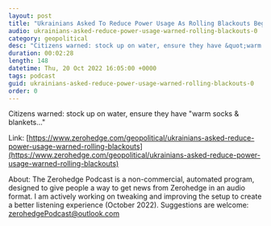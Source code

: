 ```yaml
---
layout: post
title: "Ukrainians Asked To Reduce Power Usage As Rolling Blackouts Begin"
audio: ukrainians-asked-reduce-power-usage-warned-rolling-blackouts-0
category: geopolitical
desc: "Citizens warned: stock up on water, ensure they have &quot;warm socks &amp; blankets...&quot;"
duration: 00:02:28
length: 148
datetime: Thu, 20 Oct 2022 16:05:00 +0000
tags: podcast
guid: ukrainians-asked-reduce-power-usage-warned-rolling-blackouts-0
order: 0
---
```

Citizens warned: stock up on water, ensure they have &quot;warm socks &amp; blankets...&quot;

Link: [https://www.zerohedge.com/geopolitical/ukrainians-asked-reduce-power-usage-warned-rolling-blackouts](https://www.zerohedge.com/geopolitical/ukrainians-asked-reduce-power-usage-warned-rolling-blackouts)

About: The Zerohedge Podcast is a non-commercial, automated program, designed to give people a way to get news from Zerohedge in an audio format.  I am actively working on tweaking and improving the setup to create a better listening experience (October 2022).  Suggestions are welcome: [zerohedgePodcast@outlook.com](mailto:zerohedgePodcast@outlook.com)